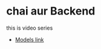 # chai aur Backend

this is video series
- [Models link](https://www.youtube.com/watch?v=9B4CvtzXRpc&list=PLu71SKxNbfoBGh_8p_NS-ZAh6v7HhYqHW&index=7)